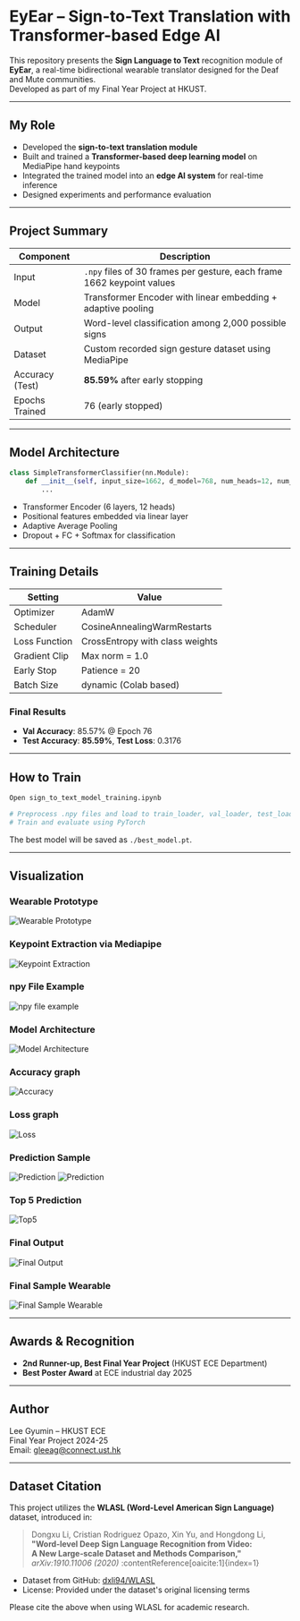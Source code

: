 
#  EyEar – Sign-to-Text Translation with Transformer-based Edge AI

This repository presents the **Sign Language to Text** recognition module of **EyEar**, a real-time bidirectional wearable translator designed for the Deaf and Mute communities.  
Developed as part of my Final Year Project at HKUST.

---

##  My Role

- Developed the **sign-to-text translation module**
- Built and trained a **Transformer-based deep learning model** on MediaPipe hand keypoints
- Integrated the trained model into an **edge AI system** for real-time inference
- Designed experiments and performance evaluation

---

## Project Summary

| Component       | Description |
|------------------|-------------|
| Input            | `.npy` files of 30 frames per gesture, each frame 1662 keypoint values|
| Model            | Transformer Encoder with linear embedding + adaptive pooling |
| Output           | Word-level classification among 2,000 possible signs |
| Dataset          | Custom recorded sign gesture dataset using MediaPipe |
| Accuracy (Test)  | **85.59%** after early stopping |
| Epochs Trained   | 76 (early stopped) |

---

## Model Architecture

```python
class SimpleTransformerClassifier(nn.Module):
    def __init__(self, input_size=1662, d_model=768, num_heads=12, num_layers=6, num_classes=2000):
        ...
```

- Transformer Encoder (6 layers, 12 heads)
- Positional features embedded via linear layer
- Adaptive Average Pooling
- Dropout + FC + Softmax for classification

---

## Training Details

| Setting         | Value       |
|------------------|-------------|
| Optimizer        | AdamW       |
| Scheduler        | CosineAnnealingWarmRestarts |
| Loss Function    | CrossEntropy with class weights |
| Gradient Clip    | Max norm = 1.0 |
| Early Stop       | Patience = 20 |
| Batch Size       | dynamic (Colab based) |

### Final Results

- **Val Accuracy**: 85.57% @ Epoch 76  
- **Test Accuracy**: **85.59%**, **Test Loss**: 0.3176

---

## How to Train

```bash
Open sign_to_text_model_training.ipynb

# Preprocess .npy files and load to train_loader, val_loader, test_loader
# Train and evaluate using PyTorch
```

The best model will be saved as `./best_model.pt`.

---
## Visualization

### Wearable Prototype
![Wearable Prototype](./wearableprototype.png)

### Keypoint Extraction via Mediapipe
![Keypoint Extraction](./keypointextraction.png)
### npy File Example
![npy file example](./npyexample.png)
### Model Architecture
![Model Architecture](./modelarchitecture.png)
### Accuracy graph
![Accuracy](./acc.png)
### Loss graph
![Loss](./loss.png)
### Prediction Sample 
![Prediction](./sample1.png)
![Prediction](./sample2.png)
### Top 5 Prediction
![Top5](./top5.png)

### Final Output
![Final Output](./finaloutput.png)
### Final Sample Wearable
![Final Sample Wearable](./finalsamplewearable.png)


---

## Awards & Recognition

- **2nd Runner-up, Best Final Year Project** (HKUST ECE Department)
- **Best Poster Award** at ECE industrial day 2025

---

## Author

Lee Gyumin – HKUST ECE  
Final Year Project 2024-25  
Email: gleeag@connect.ust.hk

---

## Dataset Citation

This project utilizes the **WLASL (Word-Level American Sign Language)** dataset, introduced in:

> Dongxu Li, Cristian Rodriguez Opazo, Xin Yu, and Hongdong Li,  
> **"Word‑level Deep Sign Language Recognition from Video:  
> A New Large‑scale Dataset and Methods Comparison,"**  
> *arXiv:1910.11006 (2020)* :contentReference[oaicite:1]{index=1}

- Dataset from GitHub: [dxli94/WLASL](https://github.com/dxli94/WLASL)
- License: Provided under the dataset's original licensing terms

Please cite the above when using WLASL for academic research.
